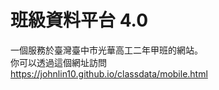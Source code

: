 # 班級資料平台 4.0
一個服務於臺灣臺中市光華高工二年甲班的網站。<br>
你可以透過這個網址訪問<br>
<a href="https://johnlin10.github.io/classdata/mobile.html" target="_blank">https://johnlin10.github.io/classdata/mobile.html</a>
